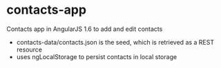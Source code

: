 # contacts-app
Contacts app in AngularJS 1.6 to add and edit contacts
* contacts-data/contacts.json is the seed, which is retrieved as a REST resource
* uses ngLocalStorage to persist contacts in local storage
